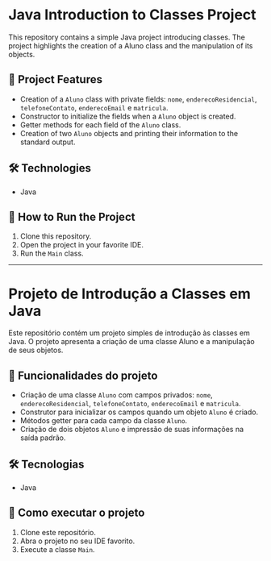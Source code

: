 # Java Introduction to Classes Project

This repository contains a simple Java project introducing classes. The project highlights the creation of a Aluno class and the manipulation of its objects.

## 🔨 Project Features

- Creation of a `Aluno` class with private fields: `nome`, `enderecoResidencial`, `telefoneContato`, `enderecoEmail` e `matricula`.
- Constructor to initialize the fields when a `Aluno` object is created.
- Getter methods for each field of the `Aluno` class.
- Creation of two `Aluno` objects and printing their information to the standard output.

## 🛠 Technologies

- Java

## 🚀 How to Run the Project

1. Clone this repository.
2. Open the project in your favorite IDE.
3. Run the `Main` class.


--------

# Projeto de Introdução a Classes em Java

Este repositório contém um projeto simples de introdução às classes em Java. O projeto apresenta a criação de uma classe Aluno e a manipulação de seus objetos.

## 🔨 Funcionalidades do projeto

- Criação de uma classe `Aluno` com campos privados: `nome`, `enderecoResidencial`, `telefoneContato`, `enderecoEmail` e `matricula`.
- Construtor para inicializar os campos quando um objeto `Aluno` é criado.
- Métodos getter para cada campo da classe `Aluno`.
- Criação de dois objetos `Aluno` e impressão de suas informações na saída padrão.

## 🛠 Tecnologias

- Java

## 🚀 Como executar o projeto

1. Clone este repositório.
2. Abra o projeto no seu IDE favorito.
3. Execute a classe `Main`.
